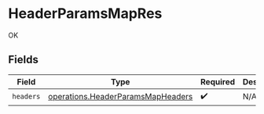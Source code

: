 # HeaderParamsMapRes

OK


## Fields

| Field                                                                                         | Type                                                                                          | Required                                                                                      | Description                                                                                   |
| --------------------------------------------------------------------------------------------- | --------------------------------------------------------------------------------------------- | --------------------------------------------------------------------------------------------- | --------------------------------------------------------------------------------------------- |
| `headers`                                                                                     | [operations.HeaderParamsMapHeaders](../../../sdk/models/operations/headerparamsmapheaders.md) | :heavy_check_mark:                                                                            | N/A                                                                                           |